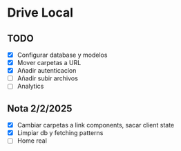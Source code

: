 # Drive Local

## TODO

- [x] Configurar database y modelos
- [x] Mover carpetas a URL
- [x] Añadir autenticacíon
- [ ] Añadir subir archivos
- [ ] Analytics

## Nota 2/2/2025

- [x] Cambiar carpetas a link components, sacar client state
- [x] Limpiar db y fetching patterns
- [ ] Home real
